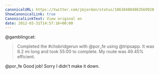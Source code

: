 ```yaml
---
canonicalURL: https://twitter.com/jmjordan/status/186104884863569920
ShowCanonicalLink: true
CanonicalLinkText: View original on
date: 2012-03-31T14:57:16+00:00
---
```

@gamblingcat:

> Completed the #chsbridgerun with @por_fe  using @tripsapp. It was 6.2 mi long and took 55:00 to complete. My route was 49.45% efficient.

@por_fe Good job! Sorry I didn't make it down.